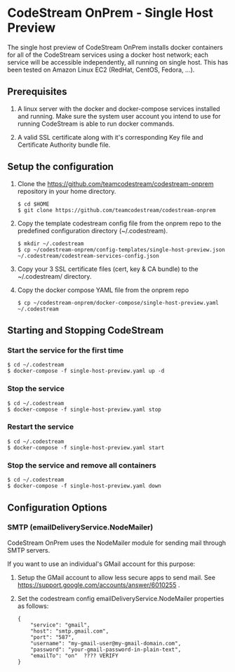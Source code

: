 
# CodeStream OnPrem - Single Host Preview

The single host preview of CodeStream OnPrem installs docker containers for all
of the CodeStream services using a docker host network; each service will be
accessible independently, all running on single host. This has been tested on
Amazon Linux EC2 (RedHat, CentOS, Fedora, ...).

## Prerequisites
1. A linux server with the docker and docker-compose services installed and
running. Make sure the system user account you intend to use for running
CodeStream is able to run docker commands.

1. A valid SSL certificate along with it's corresponding Key file and
Certificate Authority bundle file.

## Setup the configuration

1. Clone the https://github.com/teamcodestream/codestream-onprem repository in
your home directory.
    ```
    $ cd $HOME
    $ git clone https://github.com/teamcodestream/codestream-onprem
    ```

1. Copy the template codestream config file from the onprem repo to the
predefined configuration directory (~/.codestream).
    ```
    $ mkdir ~/.codestream
    $ cp ~/codestream-onprem/config-templates/single-host-preview.json ~/.codestream/codestream-services-config.json
    ```

1. Copy your 3 SSL certificate files (cert, key & CA bundle) to the
~/.codestream/ directory.

1. Copy the docker compose YAML file from the onprem repo
    ```
    $ cp ~/codestream-onprem/docker-compose/single-host-preview.yaml ~/.codestream
    ```

## Starting and Stopping CodeStream

### Start the service for the first time
```
$ cd ~/.codestream
$ docker-compose -f single-host-preview.yaml up -d
```

### Stop the service
```
$ cd ~/.codestream
$ docker-compose -f single-host-preview.yaml stop
```

### Restart the service
```
$ cd ~/.codestream
$ docker-compose -f single-host-preview.yaml start
```

### Stop the service and remove all containers
```
$ cd ~/.codestream
$ docker-compose -f single-host-preview.yaml down
```

## Configuration Options

### SMTP (emailDeliveryService.NodeMailer)
CodeStream OnPrem uses the NodeMailer module for sending mail through SMTP
servers.

If you want to use an individual's GMail account for this purpose:
1. Setup the GMail account to allow less secure apps to send mail. See https://support.google.com/accounts/answer/6010255 .

1. Set the codestream config emailDeliveryService.NodeMailer properties as follows:
    ```
    {
        "service": "gmail",
        "host": "smtp.gmail.com",
        "port": "587",
        "username": "my-gmail-user@my-gmail-domain.com",
        "password": "your-gmail-password-in-plain-text",
        "emailTo": "on"  ???? VERIFY
    }
    ```
